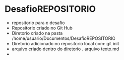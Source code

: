 # DesafioREPOSITORIO
- repositorio para o desafio
- Repositorio criado no Git Hub
- Diretorio criado na pasta /home/usuario/Documentos/DesafioREPOSITORIO
- Diretorio adicionado no repositorio local com: git init
- arquivo criado dentro do diretorio . arquivo texto.md
- 
